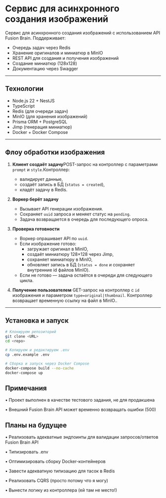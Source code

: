 # Сервис для асинхронного создания изображений

Сервис для асинхронного создания изображений с использованием API Fusion Brain.
Поддерживает:

-   Очередь задач через Redis
-   Хранение оригиналов и миниатюр в MinIO
-   REST API для создания и получения изображений
-   Создание миниатюр (128x128)
-   Документацию через Swagger

---

## Технологии

-   Node.js 22 + NestJS
-   TypeScript
-   Redis (для очереди задач)
-   MinIO (для хранения изображений)
-   Prisma ORM + PostgreSQL
-   Jimp (генерация миниатюр)
-   Docker + Docker Compose

---

## Флоу обработки изображения

1. **Клиент создаёт задачу**POST-запрос на контроллер с параметрами `prompt` и `style`.Контроллер:

    - валидирует данные,
    - создаёт запись в БД (`status = created`),
    - кладёт задачу в Redis.

2. **Воркер берёт задачу**

    - Вызывает API генерации изображения.
    - Сохраняет `uuid` запроса и меняет статус на `pending`.
    - Задача возвращается в очередь для последующего опроса.

3. **Проверка готовности**

    - Воркер опрашивает API по `uuid`.
    - Если изображение готово:
        - загружает оригинал в MinIO,
        - создаёт миниатюру 128×128 через Jimp,
        - сохраняет миниатюру в MinIO,
        - обновляет запись в БД (`status = done` и сохраняет внутренние id файлов MinIO).
    - Если не готово — задача остаётся в очереди для следующего цикла.

4. **Получение пользователем**
   GET-запрос на контроллер с `id` изображения и параметром `type=original|thumbnail`.
   Контроллер возвращает временную ссылку на файл в MinIO..

---

## Установка и запуск

```bash
# Клонируем репозиторий
git clone <URL>
cd <repo>

# Копируем и редактируем .env
cp .env.example .env

# Сборка и запуск через Docker Compose
docker-compose build --no-cache
docker-compose up
```

## Примечания

• Проект выполнен в качестве тестового задания, не для продакшена

• Внешний Fusion Brain API может временно возвращать ошибки (500)

## Планы на будущее

• Реализовать адекватные эндпоинты для валидации запросов/ответов Fusion Brain API

• Типизировать .env

• Оптимизировать сборку Docker-контейнеров

• Завести адекватную типизацию для тасок в Redis

• Реализовать CQRS (просто потому что я могу)

• Вынести логику из контроллера (ей там не место!)
